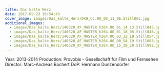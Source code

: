 ```yaml
---
title: Das kalte Herz
date: 2017-09-23 16:54:43
cover_image: images/Das_kalte_Herz/DKH_CC.00_00_11_06.Still003.jpg
additional_images:
  - images/Das_kalte_Herz/140320_AF_MASTER_h264.00_01_14_13.Still045.jpg
  - images/Das_kalte_Herz/140320_AF_MASTER_h264.00_01_18_05.Still046.jpg
  - images/Das_kalte_Herz/140320_AF_MASTER_h264.00_03_32_19.Still054.jpg
  - images/Das_kalte_Herz/140320_AF_MASTER_h264.00_08_54_19.Still083.jpg
  - images/Das_kalte_Herz/140320_AF_MASTER_h264.00_15_28_20.Still092.jpg
---
```


Year: 2013-2014
Production: Provobis - Gesellschaft für Film und Fernsehen
Director: Marc-Andreas Bochert
DoP: Hermann Dunzendorfer
